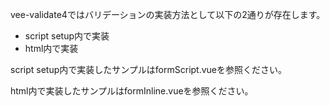 
vee-validate4ではバリデーションの実装方法として以下の2通りが存在します。
* script setup内で実装
* html内で実装

script setup内で実装したサンプルはformScript.vueを参照ください。

html内で実装したサンプルはformInline.vueを参照ください。
